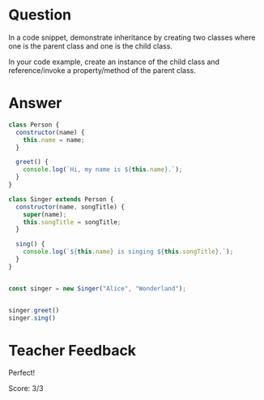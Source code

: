 # Question
In a code snippet, demonstrate inheritance by creating two classes where one is the parent class and one is the child class.

In your code example, create an instance of the child class and reference/invoke a property/method of the parent class.

# Answer
```js
class Person {
  constructor(name) {
    this.name = name;
  }

  greet() {
    console.log(`Hi, my name is ${this.name}.`);
  }
}

class Singer extends Person {
  constructor(name, songTitle) {
    super(name); 
    this.songTitle = songTitle;
  }

  sing() {
    console.log(`${this.name} is singing ${this.songTitle}.`);
  }
}


const singer = new Singer("Alice", "Wonderland");


singer.greet()
singer.sing()
```

# Teacher Feedback

Perfect!

Score: 3/3